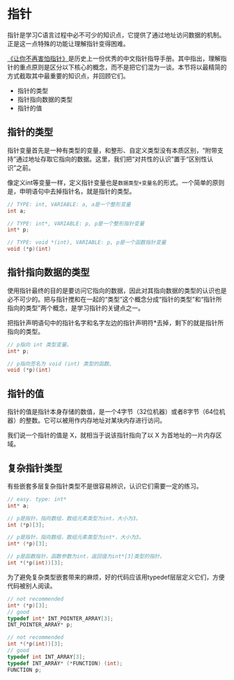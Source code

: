 # 指针

指针是学习C语言过程中必不可少的知识点，它提供了通过地址访问数据的机制。正是这一点特殊的功能让理解指针变得困难。

[《让你不再害怕指针》](让你不再害怕指针.pdf)是历史上一份优秀的中文指针指导手册。其中指出，理解指针的重点原则是区分以下核心的概念，而不是把它们混为一谈。本节将以最精简的方式截取其中最重要的知识点，并回顾它们。

* 指针的类型
* 指针指向数据的类型
* 指针的值

## 指针的类型

指针变量首先是一种有类型的变量，和整形、自定义类型没有本质区别，“附带支持”通过地址存取它指向的数据。这里，我们把“对共性的认识”置于“区别性认识”之前。

像定义int等变量一样，定义指针变量也是`数据类型+变量名`的形式。一个简单的原则是，申明语句中去掉指针名，就是指针的类型。

```cpp
// TYPE: int, VARIABLE: a, a是一个整形变量
int a;

// TYPE: int*, VARIABLE: p, p是一个整形指针变量
int* p;

// TYPE: void *(int), VARIABLE: p, p是一个函数指针变量
void (*p)(int)
```

## 指针指向数据的类型

使用指针最终的目的是要访问它指向的数据，因此对其指向数据的类型的认识也是必不可少的。把与指针搅和在一起的“类型”这个概念分成“指针的类型”和“指针所指向的类型”两个概念，是学习指针的关键点之一。

把指针声明语句中的指针名字和名字左边的指针声明符*去掉，剩下的就是指针所指向的类型。

```cpp
// p指向 int 类型变量。
int* p;

// p指向签名为 void (int) 类型的函数。
void (*p)(int)
```

## 指针的值

指针的值是指针本身存储的数值，是一个4字节（32位机器）或者8字节（64位机器）的整数。它可以被用作内存地址对某块内存进行访问。

我们说一个指针的值是 X，就相当于说该指针指向了以 X 为首地址的一片内存区域。

## 复杂指针类型

有些嵌套多层复杂指针类型不是很容易辨识，认识它们需要一定的练习。

```cpp
// easy. type: int*
int* a;

// p是指针，指向数组，数组元素类型为int，大小为3。
int (*p)[3];

// p是指针，指向数组，数组元素类型为int*，大小为3。
int* (*p)[3];

// p是函数指针，函数参数为int，返回值为int*[3]类型的指针。
int *(*p(int))[3];
```

为了避免复杂类型嵌套带来的麻烦，好的代码应该用typedef层层定义它们，方便代码被别人阅读。

```cpp
// not recommended
int* (*p)[3];
// good
typedef int* INT_POINTER_ARRAY[3];
INT_POINTER_ARRAY* p;

// not recommended
int *(*p(int))[3];
// good
typedef int INT_ARRAY[3];
typedef INT_ARRAY* (*FUNCTION) (int);
FUNCTION p;
```
